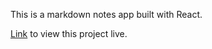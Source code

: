 This is a markdown notes app built with React.

[Link](https://react-notes-app-alex-hewitt.netlify.app/) to view this project live.
